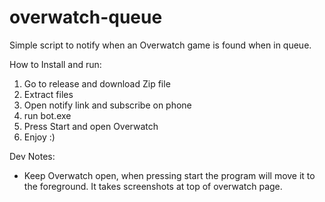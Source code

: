 # overwatch-queue

Simple script to notify when an Overwatch game is found when in queue.

How to Install and run:

1) Go to release and download Zip file
2) Extract files
3) Open notify link and subscribe on phone
4) run bot.exe
5) Press Start and open Overwatch
6) Enjoy :)

Dev Notes:
* Keep Overwatch open, when pressing start the program will move it to the foreground. It takes screenshots at top of overwatch page.
